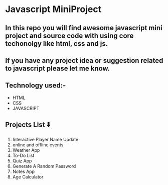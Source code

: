 # Javascript MiniProject

## In this repo you will find awesome javascript mini project and source code with using core techonolgy like html, css and js.

## If you have any project idea or suggestion related to javascript please let me know.

## Technology used:-

- HTML
- CSS
- JAVASCRIPT

## Projects List ⬇️

1. Interactive Player Name Update </br>
2. online and offline events </br>
3. Weather App </br>
4. To-Do List </br>
5. Quiz App </br>
6. Generate A Random Password </br>
7. Notes App </br>
8. Age Calculator </br>
